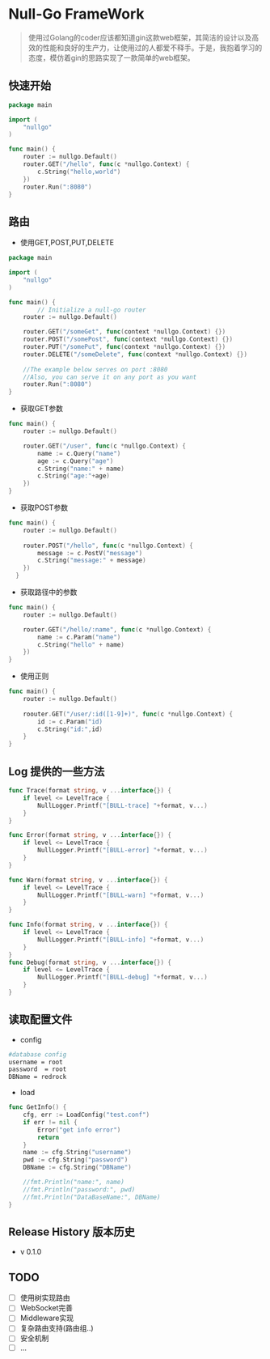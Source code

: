 # Null-Go FrameWork
> 使用过Golang的coder应该都知道gin这款web框架，其简洁的设计以及高效的性能和良好的生产力，让使用过的人都爱不释手。于是，我抱着学习的态度，模仿着gin的思路实现了一款简单的web框架。
## 快速开始
```go
package main

import (
	"nullgo"
)

func main() {
	router := nullgo.Default()
	router.GET("/hello", func(c *nullgo.Context) {
		c.String("hello,world")
	})
	router.Run(":8080")
}
```

## 路由
* 使用GET,POST,PUT,DELETE
```go
package main

import (
	"nullgo"
)

func main() {
        // Initialize a null-go router
	router := nullgo.Default()

	router.GET("/someGet", func(context *nullgo.Context) {})
	router.POST("/somePost", func(context *nullgo.Context) {})
	router.PUT("/somePut", func(context *nullgo.Context) {})
	router.DELETE("/someDelete", func(context *nullgo.Context) {})
	
	//The example below serves on port :8080
	//Also, you can serve it on any port as you want
	router.Run(":8080")
}
```

* 获取GET参数
```go
func main() {
	router := nullgo.Default()

	router.GET("/user", func(c *nullgo.Context) {
		name := c.Query("name")
		age := c.Query("age")
		c.String("name:" + name)
		c.String("age:"+age)
	})
}
```

* 获取POST参数
```go
func main() {
  	router := nullgo.Default()
  
  	router.POST("/hello", func(c *nullgo.Context) {
  		message := c.PostV("message")
  		c.String("message:" + message)
  	})
  }
```

* 获取路径中的参数
```go
func main() {
	router := nullgo.Default()

	router.GET("/hello/:name", func(c *nullgo.Context) {
		name := c.Param("name")
		c.String("hello" + name)
	})
}
```

* 使用正则
```go
func main() {
	router := nullgo.Default()
	
	roouter.GET("/user/:id([1-9]+)", func(c *nullgo.Context) {
		id := c.Param("id)
		c.String("id:",id)
	}
}
```


## Log 提供的一些方法
```go
func Trace(format string, v ...interface{}) {
	if level <= LevelTrace {
		NullLogger.Printf("[BULL-trace] "+format, v...)
	}
}

func Error(format string, v ...interface{}) {
	if level <= LevelTrace {
		NullLogger.Printf("[BULL-error] "+format, v...)
	}
}

func Warn(format string, v ...interface{}) {
	if level <= LevelTrace {
		NullLogger.Printf("[BULL-warn] "+format, v...)
	}
}

func Info(format string, v ...interface{}) {
	if level <= LevelTrace {
		NullLogger.Printf("[BULL-info] "+format, v...)
	}
}
func Debug(format string, v ...interface{}) {
	if level <= LevelTrace {
		NullLogger.Printf("[BULL-debug] "+format, v...)
	}
}
```


## 读取配置文件
* config 
```sh
#database config
username = root
password  = root
DBName = redrock
```

* load
```go
func GetInfo() {
	cfg, err := LoadConfig("test.conf")
	if err != nil {
		Error("get info error")
		return
	}
	name := cfg.String("username")
	pwd := cfg.String("password")
	DBName := cfg.String("DBName")

	//fmt.Println("name:", name)
	//fmt.Println("password:", pwd)
	//fmt.Println("DataBaseName:", DBName)
}
```

## Release History 版本历史
* v 0.1.0


##  TODO 
- [ ] 使用树实现路由
- [ ] WebSocket完善
- [ ] Middleware实现
- [ ] 复杂路由支持(路由组..)
- [ ] 安全机制
- [ ] ...
